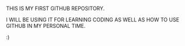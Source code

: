 THIS IS MY FIRST GITHUB REPOSITORY.

I WILL BE USING IT FOR LEARNING CODING AS WELL AS HOW TO USE GITHUB IN MY PERSONAL TIME.

:)
